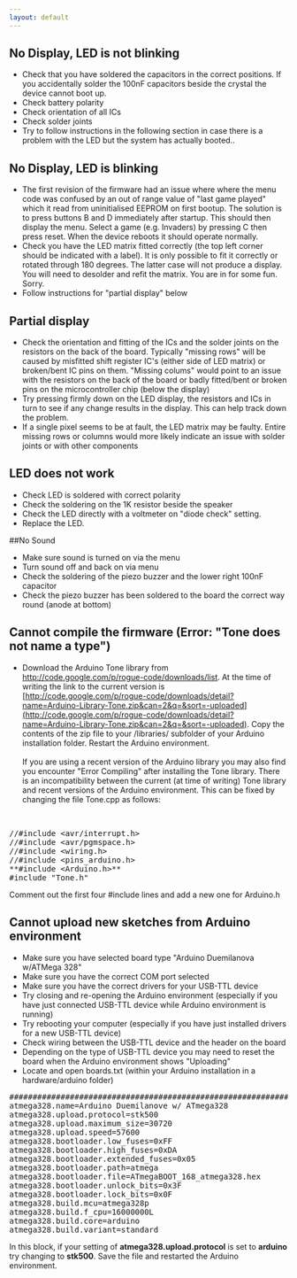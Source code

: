 ```yaml
---
layout: default
---
```

## No Display, LED is not blinking
* Check that you have soldered the capacitors in the correct positions. If you accidentally solder the 100nF capacitors beside the crystal the device cannot boot up.
* Check battery polarity 
* Check orientation of all ICs
* Check solder joints
* Try to follow instructions in the following section in case there is a problem with the LED but the system has actually booted..

## No Display, LED is blinking
* The first revision of the firmware had an issue where where the menu code was confused by an out of range value of "last game played" which it read from uninitialised EEPROM on first bootup. The solution is to press buttons B and D immediately after startup. This should then display the menu. Select a game (e.g. Invaders) by pressing C then press reset. When the device reboots it should operate normally.
* Check you have the LED matrix fitted correctly (the top left corner should be indicated with a label). It is only possible to fit it correctly or rotated through 180 degrees. The latter case will not produce a display. You will need to desolder and refit the matrix. You are in for some fun. Sorry.
* Follow instructions for "partial display" below

## Partial display
* Check the orientation and fitting of the ICs and the solder joints on the resistors on the back of the board. Typically "missing rows" will be caused by misfitted shift register IC's (either side of LED matrix) or broken/bent IC pins on them. "Missing colums" would point to an issue with the resistors on the back of the board or badly fitted/bent or broken pins on the microcontroller chip (below the display)
* Try pressing firmly down on the LED display, the resistors and ICs in turn to see if any change results in the display. This can help track down the problem.
* If a single pixel seems to be at fault, the LED matrix may be faulty. Entire missing rows or columns would more likely indicate an issue with solder joints or with other components 

## LED does not work
* Check LED is soldered with correct polarity
* Check the soldering on the 1K resistor beside the speaker
* Check the LED directly with a voltmeter on "diode check" setting. 
* Replace the LED.

##No Sound
* Make sure sound is turned on via the menu
* Turn sound off and back on via menu
* Check the soldering of the piezo buzzer and the lower right 100nF capacitor
* Check the piezo buzzer has been soldered to the board the correct way round (anode at bottom)

## Cannot compile the firmware (Error: "Tone does not name a type")
* Download the Arduino Tone library from http://code.google.com/p/rogue-code/downloads/list. At the time of writing the link to the current version is [http://code.google.com/p/rogue-code/downloads/detail?name=Arduino-Library-Tone.zip&can=2&q=&sort=-uploaded](http://code.google.com/p/rogue-code/downloads/detail?name=Arduino-Library-Tone.zip&can=2&q=&sort=-uploaded). Copy the contents of the zip file to your /libraries/ subfolder of your Arduino installation folder. Restart the Arduino environment.<br><br>
If you are using a recent version of the Arduino library you may also find you encounter "Error Compiling" after installing the Tone library. There is an incompatibility between the current (at time of writing) Tone library and recent versions of the Arduino environment. This can be fixed by changing the file Tone.cpp as follows:
<br>
<pre>
//#include &lt;avr/interrupt.h>
//#include &lt;avr/pgmspace.h>
//#include &lt;wiring.h>
//#include &lt;pins_arduino.h>
**#include &lt;Arduino.h>**
#include "Tone.h"
</pre>
Comment out the first four #include lines and add a new one for Arduino.h

## Cannot upload new sketches from Arduino environment
* Make sure you have selected board type "Arduino Duemilanova w/ATMega 328"
* Make sure you have the correct COM port selected
* Make sure you have the correct drivers for your USB-TTL device
* Try closing and re-opening the Arduino environment (especially if you have just connected USB-TTL device while Arduino environment is running)
* Try rebooting your computer (especially if you have just installed drivers for a new USB-TTL device)
* Check wiring between the USB-TTL device and the header on the board
* Depending on the type of USB-TTL device you may need to reset the board when the Arduino environment shows "Uploading"
* Locate and open boards.txt (within your Arduino installation in a hardware/arduino folder) 
<pre>
##############################################################
atmega328.name=Arduino Duemilanove w/ ATmega328
atmega328.upload.protocol=stk500
atmega328.upload.maximum_size=30720
atmega328.upload.speed=57600
atmega328.bootloader.low_fuses=0xFF
atmega328.bootloader.high_fuses=0xDA
atmega328.bootloader.extended_fuses=0x05
atmega328.bootloader.path=atmega
atmega328.bootloader.file=ATmegaBOOT_168_atmega328.hex
atmega328.bootloader.unlock_bits=0x3F
atmega328.bootloader.lock_bits=0x0F
atmega328.build.mcu=atmega328p
atmega328.build.f_cpu=16000000L
atmega328.build.core=arduino
atmega328.build.variant=standard
</pre>

In this block, if your setting of **atmega328.upload.protocol** is set to **arduino** try changing to **stk500**. Save the file and restarted the Arduino environment.
